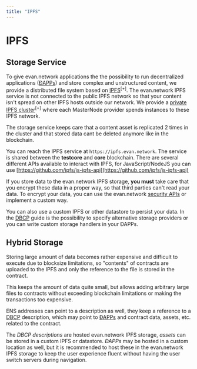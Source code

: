 ```yaml
---
title: "IPFS"
---
```

# IPFS
## Storage Service

To give evan.network applications the the possibility to run decentralized applications ([ÐAPPs](/dev/dapps)) and store complex and unstructured content, we provide a distributed file system based on [IPFS](https://ipfs.io)<sup>[+]</sup>.
The evan.network IPFS service is not connected to the public IPFS network so that your content isn't spread on other IPFS hosts outside our network. We provide a [private IPFS cluster](https://github.com/ipfs/go-ipfs/blob/master/docs/experimental-features.md#private-networks)<sup>[+]</sup> where each MasterNode provider spends instances to these IPFS network.

The storage service keeps care that a content asset is replicated 2 times in the cluster and that stored data cant be deleted anymore like in the blockchain.

You can reach the IPFS service at `https://ipfs.evan.network`. The service is shared between the **testcore** and **core** blockchain. There are several different APIs available to interact with IPFS, for JavaScript/NodeJS you can use [https://github.com/ipfs/js-ipfs-api](https://github.com/ipfs/js-ipfs-api)

If you store data to the evan.network IPFS storage, **you must** take care that you encrypt these data in a proper way, so that third parties can't read your data. To encrypt your data, you can use the evan.network [security APIs](/dev/security) or implement a custom way.

You can also use a custom IPFS or other datastore to persist your data. In the [DBCP](/dev/dbcp) guide is the possibility to specify alternative storage providers or you can write custom storage handlers in your ÐAPPs.


## Hybrid Storage
Storing large amount of data becomes rather expensive and difficult to execute due to blocksize limitations, so "contents" of contracts are uploaded to the IPFS and only the reference to the file is stored in the contract.

This keeps the amount of data quite small, but allows adding arbitrary large files to contracts without exceeding blockchain limitations or making the transactions too expensive.

ENS addresses can point to a description as well, they keep a reference to a [DBCP](/dev/dbcp) description, which may point to [ÐAPPs](/dev/dapps) and contract data, assets, etc. related to the contract.

The _DBCP descriptions_ are hosted evan.network IPFS storage, _assets_ can be stored in a custom IPFS or datastore. _ÐAPPs_ may be hosted in a custom location as well, but it is recommended to host these in the evan.network IPFS storage to keep the user experience fluent without having the user switch servers during navigation.
